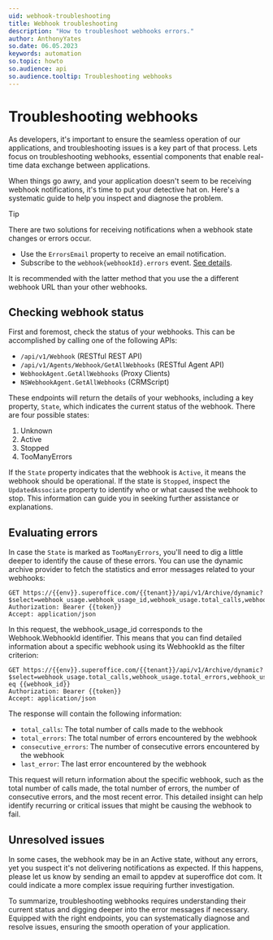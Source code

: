 ```yaml
---
uid: webhook-troubleshooting
title: Webhook troubleshooting
description: "How to troubleshoot webhooks errors."
author: AnthonyYates
so.date: 06.05.2023
keywords: automation
so.topic: howto
so.audience: api
so.audience.tooltip: Troubleshooting webhooks
---
```


# Troubleshooting webhooks

As developers, it's important to ensure the seamless operation of our applications, and troubleshooting issues is a key part of that process. Lets focus on troubleshooting webhooks, essential components that enable real-time data exchange between applications.

When things go awry, and your application doesn't seem to be receiving webhook notifications, it's time to put your detective hat on. Here's a systematic guide to help you inspect and diagnose the problem.

> [!TIP]
> There are two solutions for receiving notifications when a webhook state
> changes or errors occur.
>
> * Use the `ErrorsEmail` property to receive an email notification.
> * Subscribe to the `webhook{webhookId}.errors` event. [See details][1].
>
> It is recommended with the latter method that you use the a different webhook URL than your other webhooks.

## Checking webhook status

First and foremost, check the status of your webhooks. This can be accomplished by calling one of the following APIs:

- `/api/v1/Webhook` (RESTful REST API)
- `/api/v1/Agents/Webhook/GetAllWebhooks` (RESTful Agent API)
- `WebhookAgent.GetAllWebhooks` (Proxy Clients)
- `NSWebhookAgent.GetAllWebhooks` (CRMScript)

These endpoints will return the details of your webhooks, including a key property, `State`, which indicates the current status of the webhook. There are four possible states:

1. Unknown
2. Active
3. Stopped
4. TooManyErrors

If the `State` property indicates that the webhook is `Active`, it means the webhook should be operational. If the state is `Stopped`, inspect the `UpdatedAssociate` property to identify who or what caused the webhook to stop. This information can guide you in seeking further assistance or explanations.

## Evaluating errors

In case the `State` is marked as `TooManyErrors`, you'll need to dig a little deeper to identify the cause of these errors. You can use the dynamic archive provider to fetch the statistics and error messages related to your webhooks:

```http
GET https://{{env}}.superoffice.com/{{tenant}}/api/v1/Archive/dynamic?$select=webhook_usage.webhook_usage_id,webhook_usage.total_calls,webhook_usage.total_errors,webhook_usage.consecutive_errors,webhook_usage.last_error
Authorization: Bearer {{token}}
Accept: application/json
```

In this request, the webhook_usage_id corresponds to the Webhook.WebhookId identifier. This means that you can find detailed information about a specific webhook using its WebhookId as the filter criterion:

```http
GET https://{{env}}.superoffice.com/{{tenant}}/api/v1/Archive/dynamic?$select=webhook_usage.total_calls,webhook_usage.total_errors,webhook_usage.consecutive_errors,webhook_usage.last_error&$filter=webhook_usage.webhook_usage_id eq {{webhook_id}}
Authorization: Bearer {{token}}
Accept: application/json
```

The response will contain the following information:

- `total_calls`: The total number of calls made to the webhook
- `total_errors`: The total number of errors encountered by the webhook
- `consecutive_errors`: The number of consecutive errors encountered by the webhook
- `last_error`: The last error encountered by the webhook

This request will return information about the specific webhook, such as the total number of calls made, the total number of errors, the number of consecutive errors, and the most recent error. This detailed insight can help identify recurring or critical issues that might be causing the webhook to fail.

## Unresolved issues

In some cases, the webhook may be in an Active state, without any errors, yet you suspect it's not delivering notifications as expected. If this happens, please let us know by sending an email to appdev at superoffice dot com. It could indicate a more complex issue requiring further investigation.

To summarize, troubleshooting webhooks requires understanding their current status and digging deeper into the error messages if necessary. Equipped with the right endpoints, you can systematically diagnose and resolve issues, ensuring the smooth operation of your application.

[1]: subscription.md#create-state-change-webhook
